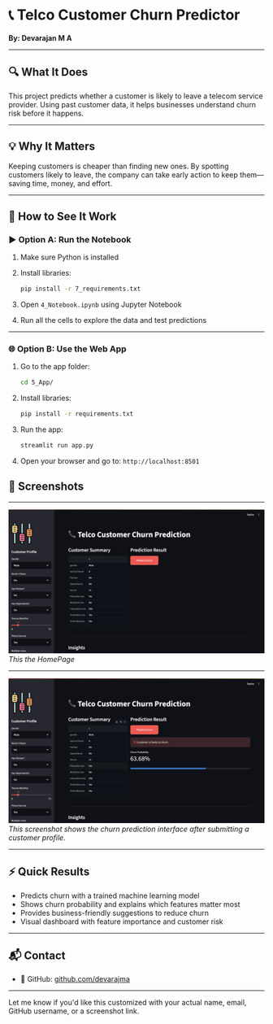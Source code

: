 # 📞 Telco Customer Churn Predictor

**By: Devarajan M A**

---

## 🔍 What It Does

This project predicts whether a customer is likely to leave a telecom service provider.
Using past customer data, it helps businesses understand churn risk before it happens.

---

## 💡 Why It Matters

Keeping customers is cheaper than finding new ones.
By spotting customers likely to leave, the company can take early action to keep them—saving time, money, and effort.

---

## 🚀 How to See It Work

### ▶ Option A: Run the Notebook

1. Make sure Python is installed
2. Install libraries:

   ```bash
   pip install -r 7_requirements.txt
   ```

3. Open `4_Notebook.ipynb` using Jupyter Notebook
4. Run all the cells to explore the data and test predictions

---

### 🌐 Option B: Use the Web App

1. Go to the app folder:

   ```bash
   cd 5_App/
   ```

2. Install libraries:

   ```bash
   pip install -r requirements.txt
   ```

3. Run the app:

   ```bash
   streamlit run app.py
   ```

4. Open your browser and go to:
   `http://localhost:8501`

## 📸 Screenshots

---

![App Home Page](screenshots/s1.png)
_This the HomePage_

---

![App Home Page](screenshots/s2.png)
_This screenshot shows the churn prediction interface after submitting a customer profile._

---

## ⚡ Quick Results

- Predicts churn with a trained machine learning model
- Shows churn probability and explains which features matter most
- Provides business-friendly suggestions to reduce churn
- Visual dashboard with feature importance and customer risk

---

## 📬 Contact

- 🐙 GitHub: [github.com/devarajma](https://github.com/devarajma)

---

Let me know if you'd like this customized with your actual name, email, GitHub username, or a screenshot link.
